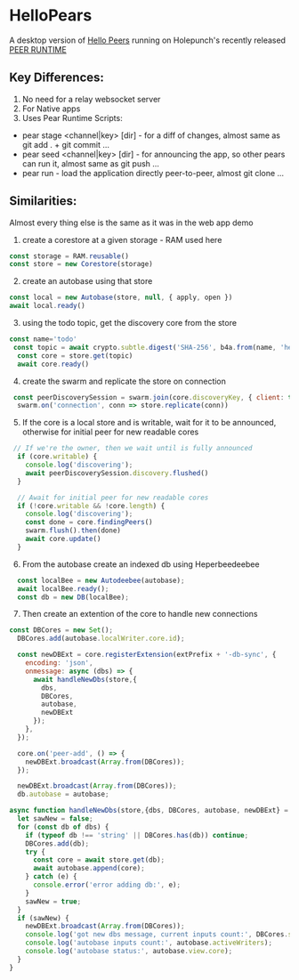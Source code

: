 # HelloPears
A desktop version of [Hello Peers](https://github.com/jermsam/hello-peers) running on Holepunch's recently released [PEER RUNTIME](https://pears.com/)
## Key Differences:
1. No need for a relay websocket server
2. For Native apps
3. Uses Pear Runtime Scripts:
- pear stage <channel|key> [dir] - for a diff of changes, almost same as git add . + git commit ...
- pear seed <channel|key> [dir] -  for announcing the app, so other pears can run it, almost same as git push ...
- pear run <key> - load the application directly peer-to-peer, almost git clone ...
## Similarities:
Almost every thing else is the same as it was in the web app demo
1. create a corestore at a given storage - RAM used here
```js
const storage = RAM.reusable()
const store = new Corestore(storage)
```
2. create an autobase using that store
```js
const local = new Autobase(store, null, { apply, open })
await local.ready()
```
3. using the todo topic, get the discovery core from the store
```js
const name='todo'
 const topic = await crypto.subtle.digest('SHA-256', b4a.from(name, 'hex')).then(b4a.from);
  const core = store.get(topic)
  await core.ready()
```
4. create the swarm and replicate the store on connection
```js
 const peerDiscoverySession = swarm.join(core.discoveryKey, { client: true, server: true })
  swarm.on('connection', conn => store.replicate(conn))
```
5. If the core is a local store and is writable, wait for it to be announced, otherwise for initial peer for new readable cores
```js
 // If we're the owner, then we wait until is fully announced
  if (core.writable) {
    console.log('discovering');
    await peerDiscoverySession.discovery.flushed()
  }

  // Await for initial peer for new readable cores
  if (!core.writable && !core.length) {
    console.log('discovering');
    const done = core.findingPeers()
    swarm.flush().then(done)
    await core.update()
  }
```
6. From the autobase create an indexed db using Heperbeedeebee
```js
  const localBee = new Autodeebee(autobase);
  await localBee.ready();
  const db = new DB(localBee);
```
7. Then create an extention of the core to handle new connections
```js
const DBCores = new Set();
  DBCores.add(autobase.localWriter.core.id);

  const newDBExt = core.registerExtension(extPrefix + '-db-sync', {
    encoding: 'json',
    onmessage: async (dbs) => {
      await handleNewDbs(store,{
        dbs,
        DBCores,
        autobase,
        newDBExt
      });
    },
  });

  core.on('peer-add', () => {
    newDBExt.broadcast(Array.from(DBCores));
  });

  newDBExt.broadcast(Array.from(DBCores));
  db.autobase = autobase;

async function handleNewDbs(store,{dbs, DBCores, autobase, newDBExt} = {}) {
  let sawNew = false;
  for (const db of dbs) {
    if (typeof db !== 'string' || DBCores.has(db)) continue;
    DBCores.add(db);
    try {
      const core = await store.get(db);
      await autobase.append(core);
    } catch (e) {
      console.error('error adding db:', e);
    }
    sawNew = true;
  }
  if (sawNew) {
    newDBExt.broadcast(Array.from(DBCores));
    console.log('got new dbs message, current inputs count:', DBCores.size);
    console.log('autobase inputs count:', autobase.activeWriters);
    console.log('autobase status:', autobase.view.core);
  }
}
```



